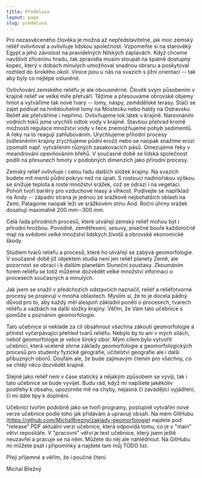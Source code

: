 ```yaml
---
title: Předmluva
layout: page
slug: predmluva
---
```


Pro nezasvěceného člověka je možná až nepředstavitelné, jak moc zemský
reliéf ovlivňoval a ovlivňuje lidskou společnost. Vzpomeňte si na
starověký Egypt a jeho závislost na pravidelných Nilských záplavách.
Když chceme navštívit zříceninu hradu, tak zpravidla musím stoupat na
špatně dostupný kopec, který v dobách minulých umožňoval snadnou obranu
a poskytoval rozhled do širokého okolí. Vinice jsou u nás na svazích s
jižní orientací -- tak aby byly co nejlépe osluněné.

Ovlivňování zemského reliéfu je ale obousměrné. Člověk svým působením v
krajině reliéf ve velké míře přetváří. Těžíme a přesouváme obrovské
objemy hmot a vytváříme tak nové tvary -- lomy, náspy, zemědělské
terasy. Stačí se zajet podívat na hnědouhelné lomy na Mostecku nebo
haldy na Ostravsku. Reliéf ale přetváříme i nepřímo. Ovlivňujeme tok
látek v krajině. Narovnáním vodních toků jsme urychlili odtok vody v
krajině. Stavbou přehrad kromě možnosti regulace množství vody v řece
znemožňujeme pohyb sedimentů. A řeky na to reagují zahlubováním.
Urychlujeme přírodní procesy (odlesněním krajiny zrychlujeme půdní
erozi) nebo se naopak snažíme erozi zpomalit např. vytvářením různých
zasakovacích pásů. Omezujeme řeky v meandrování opevňováním břehů. V
současné době se lidská společnost podílí na přesunech hmoty v podobných
dimenzích jako přírodní procesy.

Zemský reliéf ovlivňuje i celou řadu dalších složek krajiny. Na svazích
budete mít menší půdní pokryv než na úpatí. S rostoucí nadmořskou výškou
se snižuje teplota a roste množství srážek, což se odrazí i na vegetaci.
Pohoří tvoří bariéry pro vzduchové masy a vlhkost. Podívejte se
například na Andy -- západní strana je jednou ze srážkově nejbohatších
oblastí na Zemi, Patagonie naopak leží ve srážkovém stínu And. Roční
úhrny srážek dosahují maximálně 200 mm--300 mm.

Celá řada přírodních procesů, které utvářejí zemský reliéf mohou být i
přírodní hrozbou. Povodně, zemětřesení, sesuvy, písečné bouře každoročně
mají na svědomí velké množství lidských životů a obrovské ekonomické
škody.

Studiem tvarů reliéfu a procesů, které ho utvářejí se zabývá
geomorfologie. V současně době již objektem studia není jen reliéf
planety Země, ale pozornost se obrací i k dalším planetám Sluneční
soustavy. Zkoumáním forem reliéfu se totiž můžeme dozvědět velké
množství informací o procesech současných a minulých.

Jak jsem se snažil v předchozích odstavcích naznačil, reliéf a
reliéfotvorné procesy se projevují v mnoha oblastech. Myslím si, že to
je docela pádný důvod pro to, aby každý měl alespoň základní ponětí o
procesech, tvarech reliéfu a vazbách na další složky krajiny. Věřím, že
Vám tato učebnice s pomůže s poznáním geomorfologie.

Tato učebnice si neklade za cíl obsáhnout všechna zákoutí geomorfologie
a přinést vyčerpávající přehled tvarů reliéfu. Nebylo by to ani v mých
silách, neboť geomorfologie je velice široký obor. Mým cílem bylo
vytvořit učebnici, která uceleně shrne základy geomorfologie a
geomorfologických procesů pro studenty fyzické geografie, učitelství
geografie ale i další příbuzných oborů. Doufám ale, že bude zajímavým
čtením pro všechny, co se chtějí něco dozvědět krajině.

Stejně jako reliéf není v čase statický a nějakým způsobem se vyvíjí,
tak i tato učebnice se bude vyvíjet. Budu rád, když mi napíšete
jakékoliv postřehy k obsahu, upozorníte mě na chyby, nejasná či
zavádějící vyjádření, či mi dáte tipy k doplnění.

Učebnici tvořím podobně jako se tvoří programy, postupně vytvářím nové
verze učebnice podle toho jak přidávám a upravuji obsah. Na mém GitHubu
(<https://github.com/MichalBrezny/zaklady-geomorfologie>) najdete pod
"release" PDF aktuální verzi učebnice, která odpovídá tomu, co je v
"main" větvi repositáře. V "pracovni" větvi je text učebnice, který jsem
ještě neuzavřel a pracuje se na něm. Můžete do něj ale nahlédnout. Na
GitHubu mi můžete psát i připomínky a najdete tam můj TODO list.

Přeji příjemné a věřím, že i poučné čtení.


Michal Břežný
